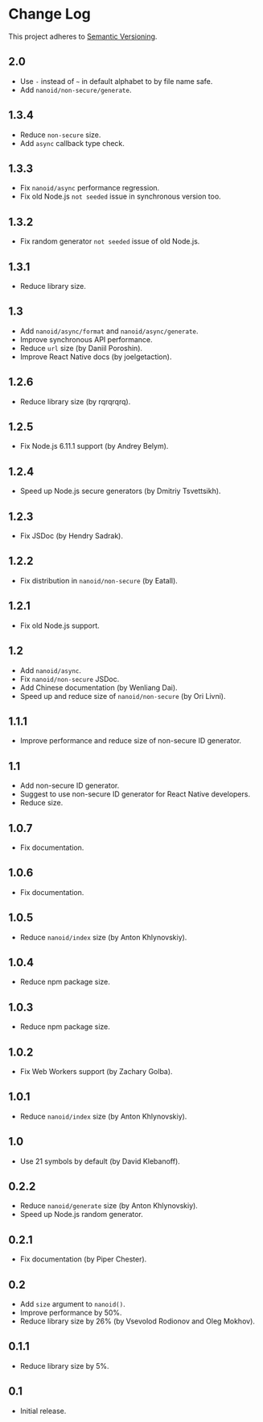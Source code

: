 # Change Log
This project adheres to [Semantic Versioning](http://semver.org/).

## 2.0
* Use `-` instead of `~` in default alphabet to by file name safe.
* Add `nanoid/non-secure/generate`.

## 1.3.4
* Reduce `non-secure` size.
* Add `async` callback type check.

## 1.3.3
* Fix `nanoid/async` performance regression.
* Fix old Node.js `not seeded` issue in synchronous version too.

## 1.3.2
* Fix random generator `not seeded` issue of old Node.js.

## 1.3.1
* Reduce library size.

## 1.3
* Add `nanoid/async/format` and `nanoid/async/generate`.
* Improve synchronous API performance.
* Reduce `url` size (by Daniil Poroshin).
* Improve React Native docs (by joelgetaction).

## 1.2.6
* Reduce library size (by rqrqrqrq).

## 1.2.5
* Fix Node.js 6.11.1 support (by Andrey Belym).

## 1.2.4
* Speed up Node.js secure generators (by Dmitriy Tsvettsikh).

## 1.2.3
* Fix JSDoc (by Hendry Sadrak).

## 1.2.2
* Fix distribution in `nanoid/non-secure` (by Eatall).

## 1.2.1
* Fix old Node.js support.

## 1.2
* Add `nanoid/async`.
* Fix `nanoid/non-secure` JSDoc.
* Add Chinese documentation (by Wenliang Dai).
* Speed up and reduce size of `nanoid/non-secure` (by Ori Livni).

## 1.1.1
* Improve performance and reduce size of non-secure ID generator.

## 1.1
* Add non-secure ID generator.
* Suggest to use non-secure ID generator for React Native developers.
* Reduce size.

## 1.0.7
* Fix documentation.

## 1.0.6
* Fix documentation.

## 1.0.5
* Reduce `nanoid/index` size (by Anton Khlynovskiy).

## 1.0.4
* Reduce npm package size.

## 1.0.3
* Reduce npm package size.

## 1.0.2
* Fix Web Workers support (by Zachary Golba).

## 1.0.1
* Reduce `nanoid/index` size (by Anton Khlynovskiy).

## 1.0
* Use 21 symbols by default (by David Klebanoff).

## 0.2.2
* Reduce `nanoid/generate` size (by Anton Khlynovskiy).
* Speed up Node.js random generator.

## 0.2.1
* Fix documentation (by Piper Chester).

## 0.2
* Add `size` argument to `nanoid()`.
* Improve performance by 50%.
* Reduce library size by 26% (by Vsevolod Rodionov and Oleg Mokhov).

## 0.1.1
* Reduce library size by 5%.

## 0.1
* Initial release.

